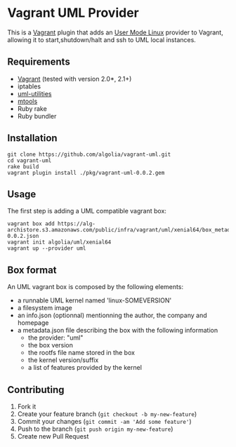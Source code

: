 # Vagrant UML Provider

This is a [Vagrant](http://www.vagrantup.com) plugin that adds an [User Mode Linux](http://user-mode-linux.sourceforge.net/)  provider to Vagrant, allowing it to start,shutdown/halt and ssh to UML local instances.

## Requirements

* [Vagrant](http://www.vagrantup.com/downloads.html) (tested with version 2.0*, 2.1+)
* iptables
* [uml-utilities](http://user-mode-linux.sourceforge.net/downloads.html)
* [mtools](https://www.gnu.org/software/mtools/)
* Ruby rake
* Ruby bundler
 

## Installation

```
git clone https://github.com/algolia/vagrant-uml.git
cd vagrant-uml
rake build
vagrant plugin install ./pkg/vagrant-uml-0.0.2.gem 
```

## Usage

The first step is adding a UML compatible vagrant box:

```
vagrant box add https://alg-archistore.s3.amazonaws.com/public/infra/vagrant/uml/xenial64/box_metadata-0.0.2.json
vagrant init algolia/uml/xenial64
vagrant up --provider uml
```

## Box format

An UML vagrant box is composed by the following elements:

* a runnable UML kernel named 'linux-SOMEVERSION'
* a filesystem image
* an info.json (optionnal) mentionning the author, the company and homepage
* a metadata.json file describing the box with the following information
  * the provider: "uml"
  * the box version
  * the rootfs file name stored in the box
  * the kernel version/suffix
  * a list of features provided by the kernel


## Contributing

1. Fork it
2. Create your feature branch (`git checkout -b my-new-feature`)
3. Commit your changes (`git commit -am 'Add some feature'`)
4. Push to the branch (`git push origin my-new-feature`)
5. Create new Pull Request
